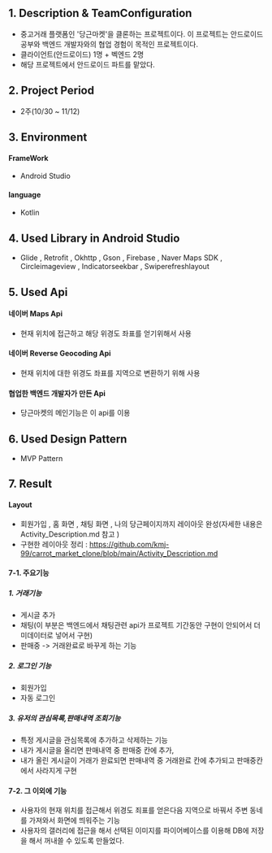 ## 1. Description & TeamConfiguration 
- 중고거래 플랫폼인 '당근마켓'을 클론하는 프로젝트이다. 이 프로젝트는 안드로이드 공부와 백엔드 개발자와의 협업 경험이 목적인 프로젝트이다.
- 클라이언트(안드로이드) 1명 + 벡엔드 2명
- 해당 프로젝트에서 안드로이드 파트를 맡았다.

## 2. Project Period
- 2주(10/30 ~ 11/12)
## 3. Environment
#### FrameWork
- Android Studio 
#### language
- Kotlin

## 4. Used Library in Android Studio
- Glide , Retrofit , Okhttp , Gson , Firebase , Naver Maps SDK , Circleimageview , Indicatorseekbar , Swiperefreshlayout

## 5. Used Api
#### 네이버 Maps Api
- 현재 위치에 접근하고 해당 위경도 좌표를 얻기위해서 사용 
#### 네이버 Reverse Geocoding Api
- 현재 위치에 대한 위경도 좌표를 지역으로 변환하기 위해 사용
#### 협업한 백엔드 개발자가 만든 Api
- 당근마켓의 메인기능은 이 api를 이용 
 
## 6. Used Design Pattern
- MVP Pattern  
## 7. Result
#### Layout
- 회원가입 , 홈 화면 , 채팅 화면 , 나의 당근페이지까지 레이아웃 완성(자세한 내용은 Activity_Description.md 참고 )
- 구현한 레이아웃 정리 : https://github.com/kmj-99/carrot_market_clone/blob/main/Activity_Description.md 
#### 7-1. 주요기능
##### 1. 거래기능
  - 게시글 추가
  - 채팅(이 부분은 백엔드에서 채팅관련 api가 프로젝트 기간동안 구현이 안되어서 더미데이터로 넣어서 구현)
  -  판매중 -> 거래완료로 바꾸게 하는 기능   
##### 2. 로그인 기능
  - 회원가입
  - 자동 로그인
##### 3. 유저의 관심목록,판매내역 조회기능
  - 특정 게시글을 관심목록에 추가하고 삭제하는 기능
  - 내가 게시글을 올리면 판매내역 중 판매중 칸에 추가,
  - 내가 올린 게시글이 거래가 완료되면 판매내역 중 거래완료 칸에 추가되고 판매중칸에서 사라지게 구현

#### 7-2. 그 이외에 기능
- 사용자의 현재 위치를 접근해서 위경도 죄표를 얻은다음 지역으로 바꿔서 주변 동네를 가져와서 화면에 띄워주는 기능
- 사용자의 갤러리에 접근을 해서 선택된 이미지를 파이어베이스를 이용해 DB에 저장을 해서 꺼내쓸 수 있도록 만들었다.

